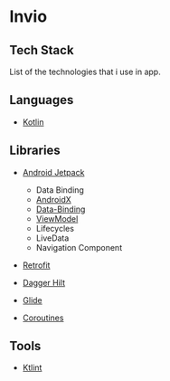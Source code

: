 # Invio

## Tech Stack

List of the technologies that i use in app.

Languages
---------

- [Kotlin](https://kotlinlang.org)

Libraries
---------

- [Android Jetpack](https://developer.android.com/jetpack/)
    - Data Binding
    - [AndroidX](https://developer.android.com/jetpack/androidx)
    - [Data-Binding](https://developer.android.com/topic/libraries/data-binding)
    - [ViewModel](https://developer.android.com/topic/libraries/architecture/viewmodel) 
    - Lifecycles
    - LiveData
    - Navigation Component
    
- [Retrofit](https://square.github.io/retrofit/)
- [Dagger Hilt](https://developer.android.com/training/dependency-injection/hilt-android)
- [Glide](https://github.com/bumptech/glide)
- [Coroutines](https://kotlinlang.org/docs/reference/coroutines-overview.html)

Tools
-----
- [Ktlint](https://github.com/pinterest/ktlint)
